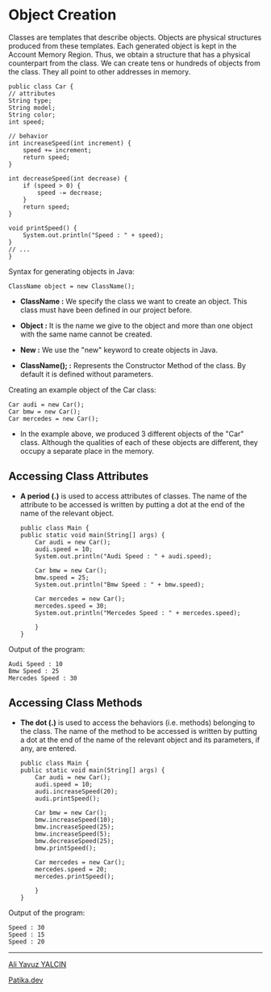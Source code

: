 # **Object Creation**

Classes are templates that describe objects. Objects are physical structures produced from these templates. Each generated object is kept in the Account Memory Region. Thus, we obtain a structure that has a physical counterpart from the class. We can create tens or hundreds of objects from the class. They all point to other addresses in memory.

    public class Car {
    // attributes
    String type;
    String model;
    String color;
    int speed;

    // behavior
    int increaseSpeed(int increment) {
        speed += increment;
        return speed;
    }

    int decreaseSpeed(int decrease) {
        if (speed > 0) {
            speed -= decrease;
        }
        return speed;
    }
    
    void printSpeed() {
        System.out.println("Speed : " + speed);
    }
    // ...
    }

Syntax for generating objects in Java:

    ClassName object = new ClassName();  

*   **ClassName :** We specify the class we want to create an object. This class must have been defined in our project before.

*   **Object :** It is the name we give to the object and more than one object with the same name cannot be created.

*   **New :** We use the "new" keyword to create objects in Java.

*   **ClassName(); :** Represents the Constructor Method of the class. By default it is defined without parameters.

Creating an example object of the Car class:

    Car audi = new Car();
    Car bmw = new Car();
    Car mercedes = new Car();

*   In the example above, we produced 3 different objects of the "Car" class. Although the qualities of each of these objects are different, they occupy a separate place in the memory.

## **Accessing Class Attributes**

*   **A period (.)** is used to access attributes of classes. The name of the attribute to be accessed is written by putting a dot at the end of the name of the relevant object.

        public class Main {
        public static void main(String[] args) {
            Car audi = new Car();
            audi.speed = 10;
            System.out.println("Audi Speed : " + audi.speed);

            Car bmw = new Car();
            bmw.speed = 25;
            System.out.println("Bmw Speed : " + bmw.speed);

            Car mercedes = new Car();
            mercedes.speed = 30;
            System.out.println("Mercedes Speed : " + mercedes.speed);

            }
        }

Output of the program:

    Audi Speed : 10
    Bmw Speed : 25
    Mercedes Speed : 30

## **Accessing Class Methods**

*   **The dot (.)** is used to access the behaviors (i.e. methods) belonging to the class. The name of the method to be accessed is written by putting a dot at the end of the name of the relevant object and its parameters, if any, are entered.

        public class Main {
        public static void main(String[] args) {
            Car audi = new Car();
            audi.speed = 10;
            audi.increaseSpeed(20);
            audi.printSpeed();

            Car bmw = new Car();
            bmw.increaseSpeed(10);
            bmw.increaseSpeed(25);
            bmw.increaseSpeed(5);
            bmw.decreaseSpeed(25);
            bmw.printSpeed();

            Car mercedes = new Car();
            mercedes.speed = 20;
            mercedes.printSpeed();

            }
        }

Output of the program:

    Speed : 30
    Speed : 15
    Speed : 20


---

[Ali Yavuz YALCIN](https://www.linkedin.com/in/ali-yavuz-yalcin/)

[Patika.dev](https://www.patika.dev/tr)